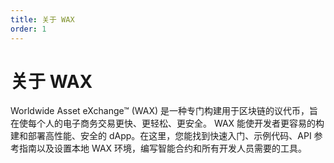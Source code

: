 ```yaml
---
title: 关于 WAX
order: 1
---
```


# 关于 WAX

Worldwide Asset eXchange™ (WAX) 是一种专门构建用于区块链的议代币，旨在使每个人的电子商务交易更快、更轻松、更安全。 WAX 能使开发者更容易的构建和部署高性能、安全的 dApp。在这里，您能找到快速入门、示例代码、API 参考指南以及设置本地 WAX 环境，编写智能合约和所有开发人员需要的工具。


<ChildTableOfContents :max="2" title="本节的更多内容" />
